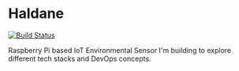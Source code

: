 # Haldane
[![Build Status](http://rvvjasyydni2j3zwagfrm7.us-west.webrelay.io/api/badges/jtbarclay/Haldane/status.svg)](http://rvvjasyydni2j3zwagfrm7.us-west.webrelay.io/jtbarclay/Haldane)

Raspberry Pi based IoT Environmental Sensor I'm building to explore different tech stacks and DevOps concepts.


